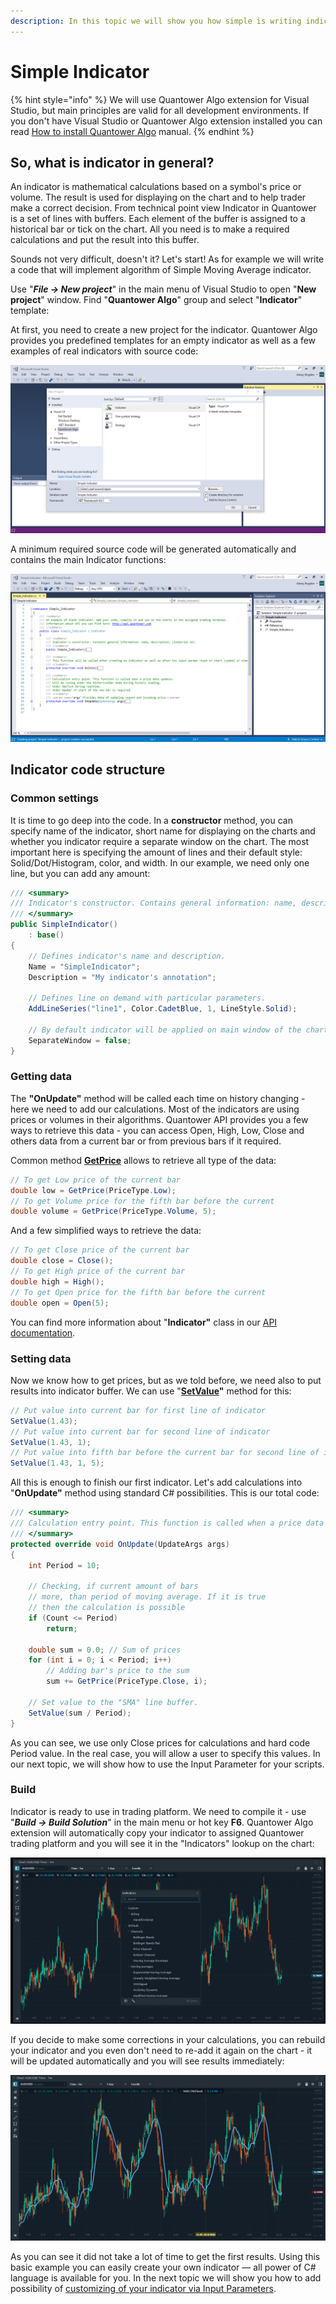 ```yaml
---
description: In this topic we will show you how simple is writing indicators in Quantower
---
```


# Simple Indicator

{% hint style="info" %}
We will use Quantower Algo extension for Visual Studio, but main principles are valid for all development environments. If you don't have Visual Studio or Quantower Algo extension installed you can read [How to install Quantower Algo](installing-visual-studio.md) manual.
{% endhint %}

## So, what is indicator in general?

An indicator is mathematical calculations based on a symbol's price or volume. The result is used for displaying on the chart and to help trader make a correct decision. From technical point view Indicator in Quantower is a set of lines with buffers. Each element of the buffer is assigned to a historical bar or tick on the chart. All you need is to make a required calculations and put the result into this buffer.

Sounds not very difficult, doesn't it? Let's start! As for example we will write a code that will implement algorithm of Simple Moving Average indicator.

Use "_**File -&gt; New project**_" in the main menu of Visual Studio to open "**New project**" window. Find "**Quantower Algo**" group and select "**Indicator**" template:

At first, you need to create a new project for the indicator. Quantower Algo provides you predefined templates for an empty indicator as well as a few examples of real indicators with source code:

![New Project window](../.gitbook/assets/new-project.png)

A minimum required source code will be generated automatically and contains the main Indicator functions:

![Default source code for blank indicator](../.gitbook/assets/default-code.png)

## Indicator code structure

### Common settings

It is time to go deep into the code. In a **constructor** method, you can specify name of the indicator, short name for displaying on the charts and whether you indicator require a separate window on the chart. The most important here is specifying the amount of lines and their default style: Solid/Dot/Histogram, color, and width. In our example, we need only one line, but you can add any amount:

```csharp
/// <summary>
/// Indicator's constructor. Contains general information: name, description, LineSeries etc. 
/// </summary>
public SimpleIndicator()
    : base()
{
    // Defines indicator's name and description.
    Name = "SimpleIndicator";
    Description = "My indicator's annotation";

    // Defines line on demand with particular parameters.
    AddLineSeries("line1", Color.CadetBlue, 1, LineStyle.Solid);

    // By default indicator will be applied on main window of the chart
    SeparateWindow = false;
}
```

### Getting data

The **"OnUpdate"** method will be called each time on history changing - here we need to add our calculations. Most of the indicators are using prices or volumes in their algorithms. Quantower API provides you a few ways to retrieve this data - you can access Open, High, Low, Close and others data from a current bar or from previous bars if it required. 

Common method [**GetPrice**](http://api.quantower.com/docs/TradingPlatform.BusinessLayer.Indicator.html#TradingPlatform_BusinessLayer_Indicator_GetPrice_TradingPlatform_BusinessLayer_PriceType_System_Int32_) allows to retrieve all type of the data:

```csharp
// To get Low price of the current bar
double low = GetPrice(PriceType.Low);
// To get Volume price for the fifth bar before the current
double volume = GetPrice(PriceType.Volume, 5);    
```

And a few simplified ways to retrieve the data:

```csharp
// To get Close price of the current bar
double close = Close();
// To get High price of the current bar
double high = High();
// To get Open price for the fifth bar before the current
double open = Open(5);   
```

You can find more information about "**Indicator"** class in our [API documentation](http://api.quantower.com).

### Setting data

Now we know how to get prices, but as we told before, we need also to put results into indicator buffer. We can use "[**SetValue**](http://api.quantower.com/docs/TradingPlatform.BusinessLayer.Indicator.html#TradingPlatform_BusinessLayer_Indicator_SetValue_System_Double_System_Int32_System_Int32_)**"** method for this:

```csharp
// Put value into current bar for first line of indicator
SetValue(1.43);
// Put value into current bar for second line of indicator
SetValue(1.43, 1);
// Put value into fifth bar before the current bar for second line of indicator
SetValue(1.43, 1, 5);
```

All this is enough to finish our first indicator. Let's add calculations into "**OnUpdate"** method using standard C\# possibilities. This is our total code:

```csharp
/// <summary>
/// Calculation entry point. This function is called when a price data updates. 
/// </summary>
protected override void OnUpdate(UpdateArgs args)
{
    int Period = 10;

    // Checking, if current amount of bars
    // more, than period of moving average. If it is true
    // then the calculation is possible
    if (Count <= Period)
        return;

    double sum = 0.0; // Sum of prices
    for (int i = 0; i < Period; i++)
        // Adding bar's price to the sum
        sum += GetPrice(PriceType.Close, i);

    // Set value to the "SMA" line buffer.
    SetValue(sum / Period);
}
```

As you can see, we use only Close prices for calculations and hard code Period value. In the real case, you will allow a user to specify this values. In our next topic, we will show how to use the Input Parameter for your scripts.

### Build

Indicator is ready to use in trading platform. We need to compile it - use "_**Build -&gt; Build Solution**_" in the main menu or hot key **F6**. Quantower Algo extension will automatically copy your indicator to assigned Quantower trading platform and you will see it in the "Indicators" lookup on the chart:

![You can see your indicator in Indicator Lookup](../.gitbook/assets/indicator-in-lookup.png)

If you decide to make some corrections in your calculations, you can rebuild your indicator and you even don't need to re-add it again on the chart - it will be updated automatically and you will see results immediately:

![You will see all your changes right after rebuild](../.gitbook/assets/indicator-after-changes.png)

As you can see it did not take a lot of time to get the first results. Using this basic example you can easily create your own indicator — all power of C\# language is available for you. In the next topic we will show you how to add possibility of [customizing of your indicator via Input Parameters](input-parameters.md).

